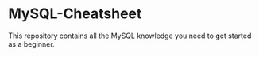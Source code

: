 # MySQL-Cheatsheet
This repository contains all the MySQL knowledge you need to get started as a beginner.
